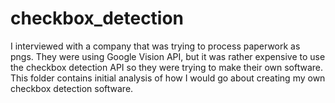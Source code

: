 # checkbox_detection
I interviewed with a company that was trying to process paperwork as pngs. They were using Google Vision API, but it was rather expensive to use the checkbox detection API so they were trying to make their own software. This folder contains initial analysis of how I would go about creating my own checkbox detection software.
